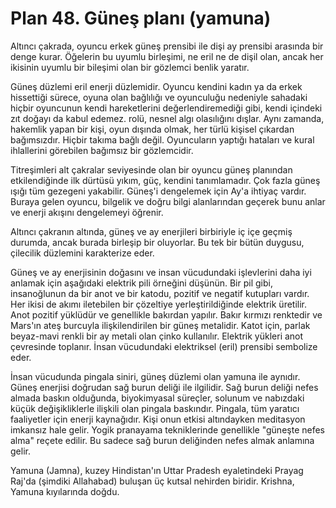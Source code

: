 # Plan 48. Güneş planı (yamuna)

Altıncı çakrada, oyuncu erkek güneş prensibi ile dişi ay prensibi arasında bir denge kurar. Öğelerin bu uyumlu birleşimi, ne eril ne de dişil olan, ancak her ikisinin uyumlu bir bileşimi olan bir gözlemci benlik yaratır.

Güneş düzlemi eril enerji düzlemidir. Oyuncu kendini kadın ya da erkek hissettiği sürece, oyuna olan bağlılığı ve oyunculuğu nedeniyle sahadaki hiçbir oyuncunun kendi hareketlerini değerlendiremediği gibi, kendi içindeki zıt doğayı da kabul edemez. rolü, nesnel algı olasılığını dışlar. Aynı zamanda, hakemlik yapan bir kişi, oyun dışında olmak, her türlü kişisel çıkardan bağımsızdır. Hiçbir takıma bağlı değil. Oyuncuların yaptığı hataları ve kural ihlallerini görebilen bağımsız bir gözlemcidir.

Titreşimleri alt çakralar seviyesinde olan bir oyuncu güneş planından etkilendiğinde ilk dürtüsü yıkım, güç, kendini tanımlamadır. Çok fazla güneş ışığı tüm gezegeni yakabilir. Güneş'i dengelemek için Ay'a ihtiyaç vardır. Buraya gelen oyuncu, bilgelik ve doğru bilgi alanlarından geçerek bunu anlar ve enerji akışını dengelemeyi öğrenir.

Altıncı çakranın altında, güneş ve ay enerjileri birbiriyle iç içe geçmiş durumda, ancak burada birleşip bir oluyorlar. Bu tek bir bütün duygusu, çilecilik düzlemini karakterize eder.

Güneş ve ay enerjisinin doğasını ve insan vücudundaki işlevlerini daha iyi anlamak için aşağıdaki elektrik pili örneğini düşünün. Bir pil gibi, insanoğlunun da bir anot ve bir katodu, pozitif ve negatif kutupları vardır. Her ikisi de akımı iletebilen bir çözeltiye yerleştirildiğinde elektrik üretilir. Anot pozitif yüklüdür ve genellikle bakırdan yapılır. Bakır kırmızı renktedir ve Mars'ın ateş burcuyla ilişkilendirilen bir güneş metalidir. Katot için, parlak beyaz-mavi renkli bir ay metali olan çinko kullanılır. Elektrik yükleri anot çevresinde toplanır. İnsan vücudundaki elektriksel (eril) prensibi sembolize eder.

İnsan vücudunda pingala siniri, güneş düzlemi olan yamuna ile aynıdır. Güneş enerjisi doğrudan sağ burun deliği ile ilgilidir. Sağ burun deliği nefes almada baskın olduğunda, biyokimyasal süreçler, solunum ve nabızdaki küçük değişikliklerle ilişkili olan pingala baskındır. Pingala, tüm yaratıcı faaliyetler için enerji kaynağıdır. Kişi onun etkisi altındayken meditasyon imkansız hale gelir. Yogik pranayama tekniklerinde genellikle "güneşte nefes alma" reçete edilir. Bu sadece sağ burun deliğinden nefes almak anlamına gelir.

Yamuna (Jamna), kuzey Hindistan'ın Uttar Pradesh eyaletindeki Prayag Raj'da (şimdiki Allahabad) buluşan üç kutsal nehirden biridir. Krishna, Yamuna kıyılarında doğdu.
